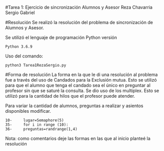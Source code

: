 #Tarea 1: Ejercicio de sincronización Alumnos y Asesor
Reza Chavarria Sergio Gabriel

#Resolución
Se realizó la resolución del problema de sincronización de Alumnos y Asesor.


Se utilizó el lenguaje de programación Python versión
	
	Python 3.6.9

Uso del comando:
	
	python3 Tarea1RezaSergio.py


#Forma de resolución
La forma en la que le di una resolución al problema fue a través del uso de Candados para la Exclusión mutua. Esto se utilizó para que el alumno que tenga el candado sea el único en preguntar al profesor sin que se saturé la consulta.
Se dio uso de los multiplex. Esto se utilizó para la cantidad de hilos que el profesor puede atender.



Para variar la cantidad de alumnos, preguntas a realizar y asientos disponibles modificar.

	10-		lugar=Semaphore(5)
	35-		for i in range (10):
	36- 	preguntas=randrange(1,4)

Nota: como comentarios deje las formas en las que al inicio planteé la resolución